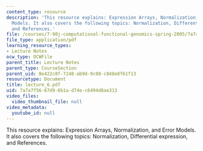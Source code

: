 ```yaml
---
content_type: resource
description: 'This resource explains: Expression Arrays, Normalization, and Error
  Models. It also covers the following topics: Normalization, Differential expression,
  and References.'
file: /courses/7-90j-computational-functional-genomics-spring-2005/7a7a7f5667d96b1ad74ec6494d8ae313_lecture_6.pdf
file_type: application/pdf
learning_resource_types:
- Lecture Notes
ocw_type: OCWFile
parent_title: Lecture Notes
parent_type: CourseSection
parent_uid: 8e422c8f-7248-ab9d-9c08-c848e8f61f13
resourcetype: Document
title: lecture_6.pdf
uid: 7a7a7f56-67d9-6b1a-d74e-c6494d8ae313
video_files:
  video_thumbnail_file: null
video_metadata:
  youtube_id: null
---
```

This resource explains: Expression Arrays, Normalization, and Error Models. It also covers the following topics: Normalization, Differential expression, and References.


